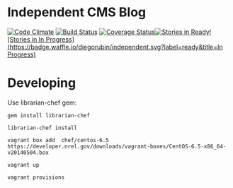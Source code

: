 Independent CMS Blog
====================

[![Code Climate](https://codeclimate.com/github/diegorubin/independent.png)](https://codeclimate.com/github/diegorubin/independent) [![Build Status](https://travis-ci.org/diegorubin/independent.svg)](https://travis-ci.org/diegorubin/independent) [![Coverage Status](https://coveralls.io/repos/diegorubin/independent/badge.png?branch=master)](https://coveralls.io/r/diegorubin/independent?branch=master)[![Stories in Ready](https://badge.waffle.io/diegorubin/independent.svg?label=ready&title=Ready)](http://waffle.io/diegorubin/independent)[![Stories in In Progress](https://badge.waffle.io/diegorubin/independent.svg?label=ready&title=In Progress)](http://waffle.io/diegorubin/independent)

Developing
==========

Use librarian-chef gem:

`gem install librarian-chef`

`librarian-chef install`

`vagrant box add  chef/centos-6.5 https://developer.nrel.gov/downloads/vagrant-boxes/CentOS-6.5-x86_64-v20140504.box`

`vagrant up`

`vagrant provisions`


